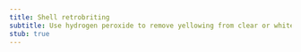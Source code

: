 ```yaml
---
title: Shell retrobriting
subtitle: Use hydrogen peroxide to remove yellowing from clear or white shells.
stub: true
---
```

